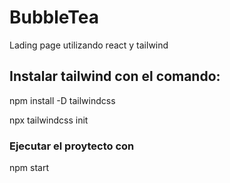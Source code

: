 # BubbleTea

Lading page utilizando react y tailwind

## Instalar tailwind con el comando:

npm install -D tailwindcss

npx tailwindcss init

### Ejecutar el proytecto con

npm start

